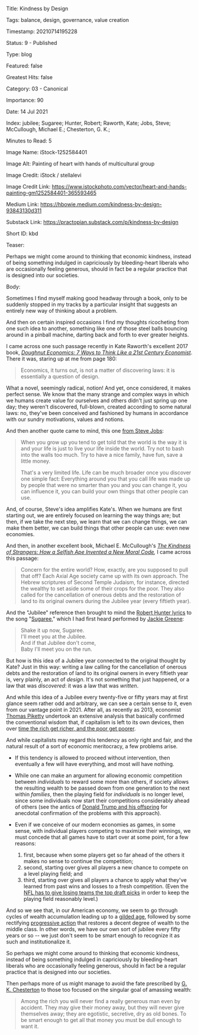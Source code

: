 Title:  Kindness by Design

Tags:   balance, design, governance, value creation

Timestamp: 20210714195228

Status: 9 - Published

Type:   blog

Featured: false

Greatest Hits: false

Category: 03 - Canonical

Importance: 90

Date:   14 Jul 2021

Index:  jubilee; Sugaree; Hunter, Robert; Raworth, Kate; Jobs, Steve; McCullough, Michael E.; Chesterton, G. K.; 

Minutes to Read: 5

Image Name: iStock-1252584401

Image Alt: Painting of heart with hands of multicultural group

Image Credit: iStock / stellalevi

Image Credit Link: https://www.istockphoto.com/vector/heart-and-hands-painting-gm1252584401-365593465

Medium Link: https://hbowie.medium.com/kindness-by-design-93843130d311

Substack Link: https://practopian.substack.com/p/kindness-by-design

Short ID: kbd

Teaser:

Perhaps we might come around to thinking that economic kindness, instead of being something indulged in capriciously by bleeding-heart liberals who are occasionally feeling generous, should in fact be a regular practice that is designed into our societies.  


Body:

Sometimes I find myself making good headway through a book, only to be suddenly stopped in my tracks by a particular insight that suggests an entirely new way of thinking about a problem. 

And then on certain inspired occasions I find my thoughts ricocheting from one such idea to another, something like one of those steel balls bouncing around in a pinball machine, darting back and forth to ever greater heights. 

I came across one such passage recently in Kate Raworth's excellent 2017 book, *[Doughnut Economics: 7 Ways to Think Like a 21st Century Economist][raworth]*. There it was, staring up at me from page 180:

> Economics, it turns out, is not a matter of discovering laws: it is essentially a question of design. 

What a novel, seemingly radical, notion! And yet, once considered, it makes perfect sense. We know that the many strange and complex ways in which we humans create value for ourselves and others didn't just spring up one day; they weren't discovered, full-blown, created according to some natural laws: no, they've been conceived and fashioned by humans in accordance with our sundry motivations, values and notions. 

And then another quote came to mind, this one [from Steve Jobs][jobs]: 

> When you grow up you tend to get told that the world is the way it is and your life is just to live your life inside the world. Try not to bash into the walls too much. Try to have a nice family, have fun, save a little money. 
> 
> That's a very limited life. Life can be much broader once you discover one simple fact: Everything around you that you call life was made up by people that were no smarter than you and you can change it, you can influence it, you can build your own things that other people can use.

And, of course, Steve's idea amplifies Kate's. When we humans are first starting out, we are entirely focused on learning the way things are; but then, if we take the next step, we learn that we can change things, we can make them better, we can build things that other people can use: even new economies. 

And then, in another excellent book, Michael E. McCullough's  *[The Kindness of Strangers: How a Selfish Ape Invented a New Moral Code][mcc],* I came across this passage:

> Concern for the entire world? How, exactly, are you supposed to pull that off? Each Axial Age society came up with its own approach. The Hebrew scriptures of Second Temple Judaism, for instance, directed the wealthy to set aside some of their crops for the poor. They also called for the cancellation of onerous debts and the restoration of land to its original owners during the Jubilee year (every fiftieth year). 

And the "Jubilee" reference then brought to mind the [Robert Hunter lyrics][lyrics] to the song "[Sugaree][]," which I had first heard performed by [Jackie Greene][greene]:

> Shake it up now, Sugaree.  
> I'll meet you at the Jubilee.  
> And if that Jubilee don't come,  
> Baby I'll meet you on the run.

But how is this idea of a Jubilee year connected to the original thought by Kate? Just in this way: writing a law calling for the cancellation of onerous debts and the restoration of land to its original owners in every fiftieth year is, very plainly, an act of *design*. It's not something that just happened, or a law that was *discovered*: it was a law that was *written*. 

And while this idea of a Jubilee every twenty-five or fifty years may at first glance seem rather odd and arbitrary, we can see a certain sense to it, even from our vantage point in 2021. After all, as recently as 2013, economist [Thomas Piketty][pik] undertook an extensive analysis that basically confirmed the conventional wisdom that, if capitalism is left to its own devices, then over [time the rich get richer, and the poor get poorer][rich].  

And while capitalists may regard this tendency as only right and fair, and  the natural result of a sort of economic meritocracy, a few problems arise.

+ If this tendency is allowed to proceed without intervention, then eventually a few will have everything, and most will have nothing. 

+ While one can make an argument for allowing economic competition between *individuals* to reward some more than others, if society allows the resulting wealth to be passed down from one generation to the next within *families*, then the playing field for *individuals* is no longer level, since some individuals now start their competitions considerably ahead of others (see the antics of [Donald Trump and his offspring][trump] for anecdotal confirmation of the problems with this approach). 

+ Even if we conceive of our modern economies as games, in some sense, with individual players competing to maximize their winnings, we must concede that all games have to start over at some point, for a few reasons: 
	1. first, because when some players get so far ahead of the others it makes no sense to continue the competition; 
	2. second, starting over gives all players a new chance to compete on a level playing field; and 
	3. third, starting over gives all players a chance to apply what they've learned from past wins and losses to a fresh competition. (Even the [NFL has to give losing teams the top draft picks][nfl] in order to keep the playing field reasonably level.)

And so we see that, in our American economy, we seem to go through cycles of wealth accumulation leading up to a [gilded age][gilded], followed by some rectifying [progressive action][prog] that restores a decent degree of wealth to the middle class. In other words, we have our own sort of jubilee every fifty years or so -- we just don't seem to be smart enough to recognize it as such and institutionalize it. 

So perhaps we might come around to thinking that economic kindness, instead of being something indulged in capriciously by bleeding-heart liberals who are occasionally feeling generous, should in fact be a regular practice that is designed into our societies.  

Then perhaps more of us might manage to avoid the fate prescribed by [G. K. Chesterton][gk] to those too focused on the singular goal of amassing wealth:

> Among the rich you will never find a really generous man even by accident. They may give their money away, but they will never give themselves away; they are egotistic, secretive, dry as old bones. To be smart enough to get all that money you must be dull enough to want it. 


[gilded]: https://en.wikipedia.org/wiki/Gilded_Age

[jobs]: http://www.siliconvalleyhistorical.org/#!steve-jobs-film/c1x1c

[gk]: https://practopian.org/authors/g-k-chesterton.html

[greene]: http://www.jackiegreene.com

[mcc]: https://www.basicbooks.com/titles/michael-e-mccullough/the-kindness-of-strangers/9781541617520/

[nfl]: https://operations.nfl.com/journey-to-the-nfl/the-nfl-draft/the-rules-of-the-draft/

[prog]: https://en.wikipedia.org/wiki/Progressive_Era

[rich]: https://en.wikipedia.org/wiki/The_rich_get_richer_and_the_poor_get_poorer

[pik]: https://en.wikipedia.org/wiki/Capital_in_the_Twenty-First_Century

[raworth]: https://www.kateraworth.com

[lyrics]: http://artsites.ucsc.edu/gdead/agdl/sugaree.html

[sugaree]: https://music.apple.com/us/album/sugaree-live-at-p-n-e-coliseum-vancouver-b-c-5-17-74/1396306432?i=1396306449

[trump]: https://www.vanityfair.com/news/2021/07/eric-trump-election-night-votes
